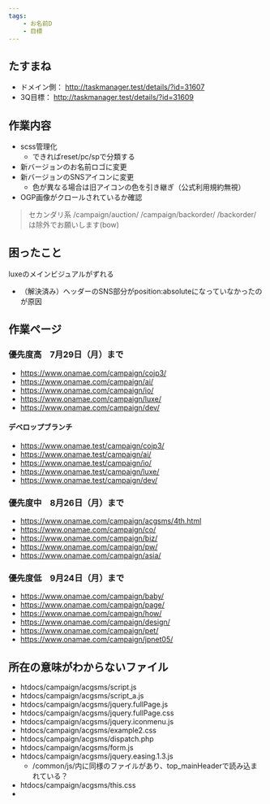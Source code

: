 ```yaml
---
tags:
	- お名前D
	- 目標
---
```

## たすまね
- ドメイン側： http://taskmanager.test/details/?id=31607
- 3Q目標： http://taskmanager.test/details/?id=31609

## 作業内容
- scss管理化
	- できればreset/pc/spで分類する
- 新バージョンのお名前ロゴに変更
- 新バージョンのSNSアイコンに変更
	- 色が異なる場合は旧アイコンの色を引き継ぎ（公式利用規約無視）
- OGP画像がクロールされているか確認

> セカンダリ系
> /campaign/auction/
> /campaign/backorder/
> /backorder/
> は除外でお願いします(bow)



## 困ったこと
luxeのメインビジュアルがずれる
- （解決済み）ヘッダーのSNS部分がposition:absoluteになっていなかったのが原因

## 作業ページ
### 優先度高　7月29日（月）まで
- https://www.onamae.com/campaign/cojp3/
- https://www.onamae.com/campaign/ai/
- https://www.onamae.com/campaign/io/
- https://www.onamae.com/campaign/luxe/
- https://www.onamae.com/campaign/dev/

#### デベロップブランチ
- https://www.onamae.test/campaign/cojp3/
- https://www.onamae.test/campaign/ai/
- https://www.onamae.test/campaign/io/
- https://www.onamae.test/campaign/luxe/
- https://www.onamae.test/campaign/dev/


### 優先度中　8月26日（月）まで
- https://www.onamae.com/campaign/acgsms/4th.html
- https://www.onamae.com/campaign/co/
- https://www.onamae.com/campaign/biz/
- https://www.onamae.com/campaign/pw/
- https://www.onamae.com/campaign/asia/


### 優先度低　9月24日（月）まで
- https://www.onamae.com/campaign/baby/
- https://www.onamae.com/campaign/page/
- https://www.onamae.com/campaign/how/
- https://www.onamae.com/campaign/design/
- https://www.onamae.com/campaign/pet/
- https://www.onamae.com/campaign/jpnet05/


## 所在の意味がわからないファイル
- htdocs/campaign/acgsms/script.js
- htdocs/campaign/acgsms/script_a.js
- htdocs/campaign/acgsms/jquery.fullPage.js
- htdocs/campaign/acgsms/jquery.fullPage.css
- htdocs/campaign/acgsms/jquery.iconmenu.js
- htdocs/campaign/acgsms/example2.css
- htdocs/campaign/acgsms/dispatch.php
- htdocs/campaign/acgsms/form.js
- htdocs/campaign/acgsms/jquery.easing.1.3.js
	- /common/js/内に同様のファイルがあり、top_mainHeaderで読み込まれている？
- htdocs/campaign/acgsms/this.css
- 